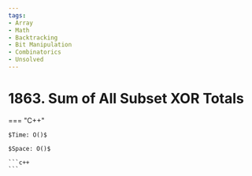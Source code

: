 ```yaml
---
tags:
- Array
- Math
- Backtracking
- Bit Manipulation
- Combinatorics
- Unsolved
---
```



# 1863. Sum of All Subset XOR Totals

=== "C++"

    $Time: O()$

    $Space: O()$

    ```c++
    ```